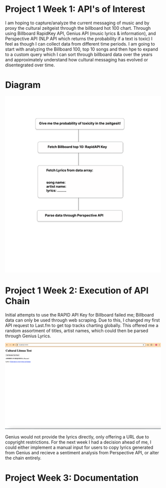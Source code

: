 # Project 1 Week 1: API's of Interest

I am hoping to capture/analyze the current messaging of music and by proxy the cultural zeitgeist through the billboard hot 100 chart. Through using Billboard RapidKey API, Genius API (music lyrics & information), and Perspective API (NLP API which returns the probability if a text is toxic) I feel as though I can collect data from different time periods. I am going to start with analyzing the Billboard 100, top 10 songs and then hpe to expand to a custom query which I can sort through billboard data over the years and approximately understand how cultural messaging has evolved or disentegrated over time. 

# Diagram 
![API Chain Diagram](https://github.com/hanaazab/CreativeTech-04/blob/main/Project%201%20_%20Rube%20Goldberg%20Machine/API%20Chain.png)

# Project 1 Week 2: Execution of API Chain 

Initial attempts to use the RAPID API Key for Billboard failed me; Billboard data can only be used through web scraping. Due to this, I changed my first API request to Last.fm to get top tracks charting globally. This offered me a random assortment of titles, artist names, which could then be parsed through Genius Lyrics. 

![Cultural Litmus](https://github.com/hanaazab/CreativeTech-04/blob/main/Project%201%20_%20Rube%20Goldberg%20Machine/CulturalLitmus_LastFM_Genius.png)

Genius would not provide the lyrics directly, only offering a URL due to copyright restrictions. For the next week I had a decision ahead of me, I could either implement a manual input for users to copy lyrics generated from Genius and recieve a sentiment analysis from Perspective API, or alter the chain entirely. 

# Project Week 3: Documentation 

